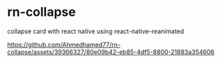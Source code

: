 # rn-collapse
collapse card with react native using react-native-reanimated



https://github.com/Ahmedhamed77/rn-collapse/assets/39366327/80e09b42-eb85-4df5-8800-21883a354606

